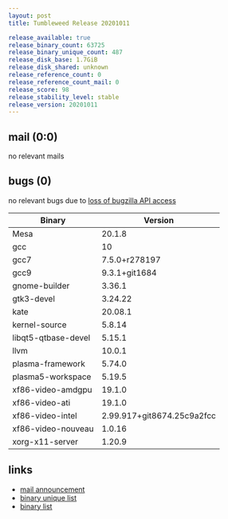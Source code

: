```yaml
---
layout: post
title: Tumbleweed Release 20201011

release_available: true
release_binary_count: 63725
release_binary_unique_count: 487
release_disk_base: 1.7GiB
release_disk_shared: unknown
release_reference_count: 0
release_reference_count_mail: 0
release_score: 98
release_stability_level: stable
release_version: 20201011
---
```


## mail (0:0)

no relevant mails

## bugs (0)

<!--more-->

no relevant bugs due to [loss of bugzilla API access](https://bugzilla.opensuse.org/show_bug.cgi?id=1157722)

Binary | Version
--- | ---
Mesa | 20.1.8
gcc | 10
gcc7 | 7.5.0+r278197
gcc9 | 9.3.1+git1684
gnome-builder | 3.36.1
gtk3-devel | 3.24.22
kate | 20.08.1
kernel-source | 5.8.14
libqt5-qtbase-devel | 5.15.1
llvm | 10.0.1
plasma-framework | 5.74.0
plasma5-workspace | 5.19.5
xf86-video-amdgpu | 19.1.0
xf86-video-ati | 19.1.0
xf86-video-intel | 2.99.917+git8674.25c9a2fcc
xf86-video-nouveau | 1.0.16
xorg-x11-server | 1.20.9

## links

- [mail announcement](https://lists.opensuse.org/opensuse-factory/2020-10/msg00085.html)
- [binary unique list](http://download.opensuse.org/history/20201011/rpm.unique.list)
- [binary list](http://download.opensuse.org/history/20201011/rpm.list)
